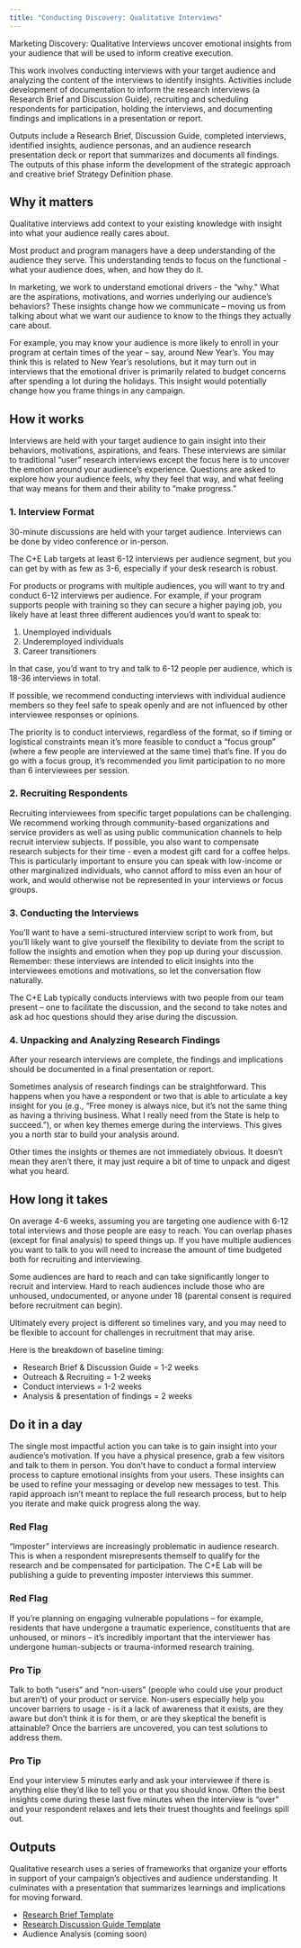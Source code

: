 ```yaml
---
title: "Conducting Discovery: Qualitative Interviews"
---
```


Marketing Discovery: Qualitative Interviews uncover emotional insights from your audience that will be used to inform creative execution.

This work involves conducting interviews with your target audience and analyzing the content of the interviews to identify insights. Activities include development of documentation to inform the research interviews (a Research Brief and Discussion Guide), recruiting and scheduling respondents for participation, holding the interviews, and documenting findings and implications in a presentation or report.

Outputs include a Research Brief, Discussion Guide, completed interviews, identified insights, audience personas, and an audience research presentation deck or report that summarizes and documents all findings. The outputs of this phase inform the development of the strategic approach and creative brief Strategy Definition phase.

## Why it matters

Qualitative interviews add context to your existing knowledge with insight into what your audience really cares about.

Most product and program managers have a deep understanding of the audience they serve. This understanding tends to focus on the functional - what your audience does, when, and how they do it.

In marketing, we work to understand emotional drivers - the “why." What are the aspirations, motivations, and worries underlying our audience’s behaviors? These insights change how we communicate – moving us from talking about what we want our audience to know to the things they actually care about.

For example, you may know your audience is more likely to enroll in your program at certain times of the year – say, around New Year’s. You may think this is related to New Year’s resolutions, but it may turn out in interviews that the emotional driver is primarily related to budget concerns after spending a lot during the holidays. This insight would potentially change how you frame things in any campaign.

## How it works

Interviews are held with your target audience to gain insight into their behaviors, motivations, aspirations, and fears. These interviews are similar to traditional “user” research interviews except the focus here is to uncover the emotion around your audience’s experience. Questions are asked to explore how your audience feels, why they feel that way, and what feeling that way means for them and their ability to “make progress.”

### 1. Interview Format

30-minute discussions are held with your target audience. Interviews can be done by video conference or in-person.

The C+E Lab targets at least 6-12 interviews per audience segment, but you can get by with as few as 3-6, especially if your desk research is robust.

For products or programs with multiple audiences, you will want to try and conduct 6-12 interviews per audience. For example, if your program supports people with training so they can secure a higher paying job, you likely have at least three different audiences you’d want to speak to:

1. Unemployed individuals
2. Underemployed individuals
3. Career transitioners

In that case, you’d want to try and talk to 6-12 people per audience, which is 18-36 interviews in total.

If possible, we recommend conducting interviews with individual audience members so they feel safe to speak openly and are not influenced by other interviewee responses or opinions.

The priority is to conduct interviews, regardless of the format, so if timing or logistical constraints mean it’s more feasible to conduct a “focus group” (where a few people are interviewed at the same time) that’s fine. If you do go with a focus group, it’s recommended you limit participation to no more than 6 interviewees per session.

### 2. Recruiting Respondents

Recruiting interviewees from specific target populations can be challenging. We recommend working through community-based organizations and service providers as well as using public communication channels to help recruit interview subjects. If possible, you also want to compensate research subjects for their time - even a modest gift card for a coffee helps. This is particularly important to ensure you can speak with low-income or other marginalized individuals, who cannot afford to miss even an hour of work, and would otherwise not be represented in your interviews or focus groups.

### 3. Conducting the Interviews

You’ll want to have a semi-structured interview script to work from, but you’ll likely want to give yourself the flexibility to deviate from the script to follow the insights and emotion when they pop up during your discussion. Remember: these interviews are intended to elicit insights into the interviewees emotions and motivations, so let the conversation flow naturally.

The C+E Lab typically conducts interviews with two people from our team present – one to facilitate the discussion, and the second to take notes and ask ad hoc questions should they arise during the discussion.

### 4. Unpacking and Analyzing Research Findings

After your research interviews are complete, the findings and implications should be documented in a final presentation or report.

Sometimes analysis of research findings can be straightforward. This happens when you have a respondent or two that is able to articulate a key insight for you (e.g., “Free money is always nice, but it’s not the same thing as having a thriving business. What I really need from the State is help to succeed.”), or when key themes emerge during the interviews. This gives you a north star to build your analysis around.

Other times the insights or themes are not immediately obvious. It doesn’t mean they aren’t there, it may just require a bit of time to unpack and digest what you heard.

## How long it takes

On average 4-6 weeks, assuming you are targeting one audience with 6-12 total interviews and those people are easy to reach. You can overlap phases (except for final analysis) to speed things up. If you have multiple audiences you want to talk to you will need to increase the amount of time budgeted both for recruiting and interviewing.

Some audiences are hard to reach and can take significantly longer to recruit and interview. Hard to reach audiences include those who are unhoused, undocumented, or anyone under 18 (parental consent is required before recruitment can begin).

Ultimately every project is different so timelines vary, and you may need to be flexible to account for challenges in recruitment that may arise.

Here is the breakdown of baseline timing:

- Research Brief & Discussion Guide = 1-2 weeks
- Outreach & Recruiting = 1-2 weeks
- Conduct interviews = 1-2 weeks
- Analysis & presentation of findings = 2 weeks

## Do it in a day

The single most impactful action you can take is to gain insight into your audience’s motivation. If you have a physical presence, grab a few visitors and talk to them in person. You don’t have to conduct a formal interview process to capture emotional insights from your users. These insights can be used to refine your messaging or develop new messages to test. This rapid approach isn’t meant to replace the full research process, but to help you iterate and make quick progress along the way.

<div class="usa-alert usa-alert--warning margin-top-5">
    <div class="usa-alert__body">
        <h3 class="usa-alert__heading">Red Flag</h3>
        <p class="usa-alert__text">
            “Imposter” interviews are increasingly problematic in audience research. This is when a respondent misrepresents themself to qualify for the research and be compensated for participation. The C+E Lab will be publishing a guide to preventing imposter interviews this summer.
        </p>
    </div>
</div>

<div class="usa-alert usa-alert--warning margin-top-5">
    <div class="usa-alert__body">
        <h3 class="usa-alert__heading">Red Flag</h3>
        <p class="usa-alert__text">
            If you’re planning on engaging vulnerable populations – for example, residents that have undergone a traumatic experience, constituents that are unhoused, or minors – it’s incredibly important that the interviewer has undergone human-subjects or trauma-informed research training.
        </p>
    </div>
</div>

<div class="usa-alert usa-alert--info margin-top-5">
    <div class="usa-alert__body">
        <h3 class="usa-alert__heading">Pro Tip</h3>
        <p class="usa-alert__text">
            Talk to both “users” and “non-users” (people who could use your product but aren’t) of your product or service. Non-users especially help you uncover barriers to usage - is it a lack of awareness that it exists, are they aware but don’t think it is for them, or are they skeptical the benefit is attainable? Once the barriers are uncovered, you can test solutions to address them.
        </p>
    </div>
</div>

<div class="usa-alert usa-alert--info margin-top-5">
    <div class="usa-alert__body">
        <h3 class="usa-alert__heading">Pro Tip</h3>
        <p class="usa-alert__text">
            End your interview 5 minutes early and ask your interviewee if there is anything else they’d like to tell you or that you should know. Often the best insights come during these last five minutes when the interview is “over” and your respondent relaxes and lets their truest thoughts and feelings spill out.
        </p>
    </div>
</div>

## Outputs

Qualitative research uses a series of frameworks that organize your efforts in support of your campaign’s objectives and audience understanding. It culminates with a presentation that summarizes learnings and implications for moving forward.

- [Research Brief Template](/assets/playbook/qualitative-interviews-research-brief-template.docx)
- [Research Discussion Guide Template](/assets/playbook/qualitative-interview-discussion-guide-template.docx)
- Audience Analysis (coming soon)

